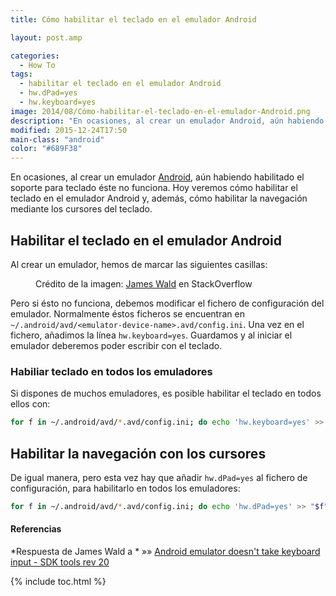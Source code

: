 ```yaml
---
title: Cómo habilitar el teclado en el emulador Android

layout: post.amp

categories:
  - How To
tags:
  - habilitar el teclado en el emulador Android
  - hw.dPad=yes
  - hw.keyboard=yes
image: 2014/08/Cómo-habilitar-el-teclado-en-el-emulador-Android.png
description: "En ocasiones, al crear un emulador Android, aún habiendo habilitado el soporte para teclado éste no funciona. Hoy veremos cómo habilitar el teclado en el emulador Android y, además, cómo habilitar la navegación mediante los cursores del teclado."
modified: 2015-12-24T17:50
main-class: "android"
color: "#689F38"
---
```

En ocasiones, al crear un emulador [Android][1], aún habiendo habilitado el soporte para teclado éste no funciona. Hoy veremos cómo habilitar el teclado en el emulador Android y, además, cómo habilitar la navegación mediante los cursores del teclado.

<!--ad-->

## Habilitar el teclado en el emulador Android

Al crear un emulador, hemos de marcar las siguientes casillas:

<figure>
<a href="/assets/img/2014/08/Cómo-habilitar-el-teclado-en-el-emulador-Android.png"><amp-img layout="responsive" src="/assets/img/2014/08/Cómo-habilitar-el-teclado-en-el-emulador-Android.png" title="{{ page.title }}" alt="{{ page.title }}" width="472px" height="532px" /></a>
<span class="image-credit">Crédito de la imagen: <a href="http://stackoverflow.com/users/204480/james-wald" title="Perfil en StackOverflow" target="_blank">James Wald</a> en StackOverflow</span>
</figure>

Pero si ésto no funciona, debemos modificar el fichero de configuración del emulador. Normalmente éstos ficheros se encuentran en `~/.android/avd/<emulator-device-name>.avd/config.ini`. Una vez en el fichero, añadimos la línea `hw.keyboard=yes`. Guardamos y al iniciar el emulador deberemos poder escribir con el teclado.

### Habiliar teclado en todos los emuladores

Si dispones de muchos emuladores, es posible habilitar el teclado en todos ellos con:

```bash
for f in ~/.android/avd/*.avd/config.ini; do echo 'hw.keyboard=yes' >> "$f"; done

```

## Habilitar la navegación con los cursores

De igual manera, pero esta vez hay que añadir `hw.dPad=yes` al fichero de configuración, para habilitarlo en todos los emuladores:

```bash
for f in ~/.android/avd/*.avd/config.ini; do echo 'hw.dPad=yes' >> "$f"; done

```

#### Referencias

*Respuesta de James Wald a * »» <a href="http://stackoverflow.com/a/11252510/1612432" target="_blank">Android emulator doesn't take keyboard input - SDK tools rev 20</a>

[1]: https://elbauldelprogramador.com/curso-programacion-android/ "Curso Programación Android"

{% include toc.html %}
</emulator-device-name>